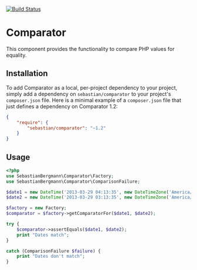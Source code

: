 [![Build Status](https://travis-ci.org/sebastianbergmann/comparator.svg?branch=master)](https://travis-ci.org/sebastianbergmann/comparator)

# Comparator

This component provides the functionality to compare PHP values for equality.

## Installation

To add Comparator as a local, per-project dependency to your project, simply add a dependency on `sebastian/comparator` to your project's `composer.json` file. Here is a minimal example of a `composer.json` file that just defines a dependency on Comparator 1.2:

```JSON
{
    "require": {
        "sebastian/comparator": "~1.2"
    }
}
```

## Usage

```php
<?php
use SebastianBergmann\Comparator\Factory;
use SebastianBergmann\Comparator\ComparisonFailure;

$date1 = new DateTime('2013-03-29 04:13:35', new DateTimeZone('America/New_York'));
$date2 = new DateTime('2013-03-29 03:13:35', new DateTimeZone('America/Chicago'));

$factory = new Factory;
$comparator = $factory->getComparatorFor($date1, $date2);

try {
    $comparator->assertEquals($date1, $date2);
    print "Dates match";
}

catch (ComparisonFailure $failure) {
    print "Dates don't match";
}
```

